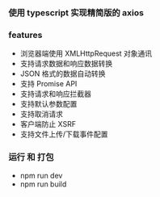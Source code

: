 ### 使用 typescript 实现精简版的 axios

### features

- 浏览器端使用 XMLHttpRequest 对象通讯
- 支持请求数据和响应数据转换
- JSON 格式的数据自动转换
- 支持 Promise API
- 支持请求和响应拦截器
- 支持默认参数配置
- 支持取消请求
- 客户端防止 XSRF
- 支持文件上传/下载事件配置

### 运行 和 打包
- npm run dev
- npm run build

